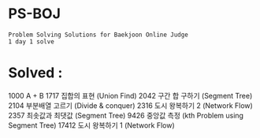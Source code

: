 # PS-BOJ
	Problem Solving Solutions for Baekjoon Online Judge
	1 day 1 solve 

# Solved : 
   1000 A + B
	1717 집합의 표현 (Union Find)
	2042 구간 합 구하기 (Segment Tree)
	2104 부분배열 고르기 (Divide & conquer)
	2316 도시 왕복하기 2 (Network Flow) 
	2357 최솟값과 최댓값 (Segment Tree)
	9426 중앙값 측정 (kth Problem using Segment Tree) 
	17412 도시 왕복하기 1 (Network Flow)
